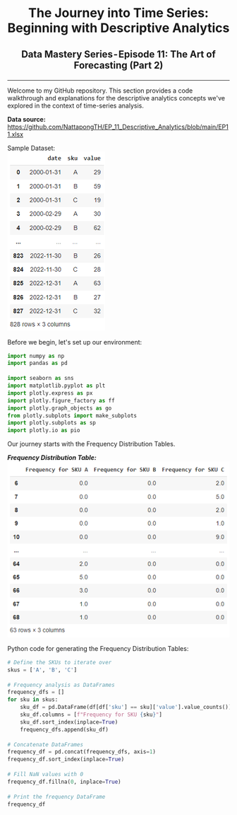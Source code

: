 # <p align="center"> The Journey into Time Series: Beginning with Descriptive Analytics  </p>
## <p align="center"> Data Mastery Series - Episode 11: The Art of Forecasting (Part 2) </p>

---

Welcome to my GitHub repository. This section provides a code walkthrough and explanations for the descriptive analytics concepts we've explored in the context of time-series analysis.

**Data source:** 
https://github.com/NattapongTH/EP_11_Descriptive_Analytics/blob/main/EP11.xlsx

Sample Dataset:
<br>
![alt](https://github.com/NattapongTH/EP_11_Descriptive_Analytics/blob/main/Photo/11.%20Dataset.png)

Before we begin, let's set up our environment:

```python 
import numpy as np
import pandas as pd

import seaborn as sns
import matplotlib.pyplot as plt
import plotly.express as px
import plotly.figure_factory as ff
import plotly.graph_objects as go
from plotly.subplots import make_subplots
import plotly.subplots as sp
import plotly.io as pio
```

Our journey starts with the Frequency Distribution Tables.

***Frequency Distribution Table:***
<br>
![alt](https://github.com/NattapongTH/EP_11_Descriptive_Analytics/blob/main/Photo/12.FreqSummaryTable.png)

Python code for generating the Frequency Distribution Tables:
```python 
# Define the SKUs to iterate over
skus = ['A', 'B', 'C']

# Frequency analysis as DataFrames
frequency_dfs = []
for sku in skus:
    sku_df = pd.DataFrame(df[df['sku'] == sku]['value'].value_counts())
    sku_df.columns = [f"Frequency for SKU {sku}"]
    sku_df.sort_index(inplace=True)
    frequency_dfs.append(sku_df)

# Concatenate DataFrames
frequency_df = pd.concat(frequency_dfs, axis=1)
frequency_df.sort_index(inplace=True)

# Fill NaN values with 0
frequency_df.fillna(0, inplace=True)

# Print the frequency DataFrame
frequency_df
```